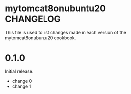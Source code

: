 # mytomcat8onubuntu20 CHANGELOG

This file is used to list changes made in each version of the mytomcat8onubuntu20 cookbook.

# 0.1.0

Initial release.

- change 0
- change 1

